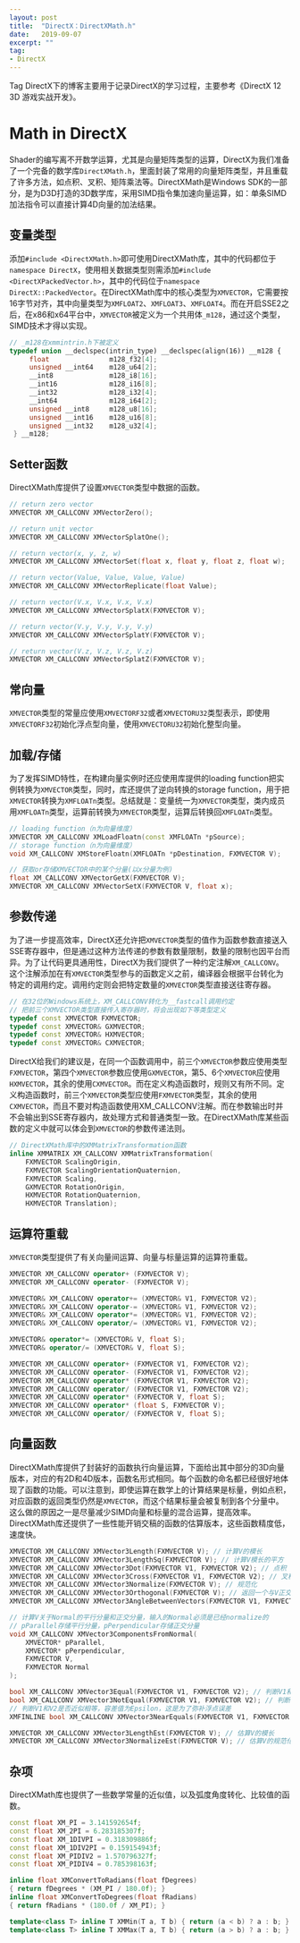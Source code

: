 ```yaml
---
layout: post
title:  "DirectX：DirectXMath.h"
date:   2019-09-07
excerpt: ""
tag:
- DirectX
---
```


Tag DirectX下的博客主要用于记录DirectX的学习过程，主要参考《DirectX 12 3D 游戏实战开发》。

# Math in DirectX

Shader的编写离不开数学运算，尤其是向量矩阵类型的运算，DirectX为我们准备了一个完备的数学库`DirectXMath.h`，里面封装了常用的向量矩阵类型，并且重载了许多方法，如点积、叉积、矩阵乘法等。DirectXMath是Windows SDK的一部分，是为D3D打造的3D数学库，采用SIMD指令集加速向量运算，如：单条SIMD加法指令可以直接计算4D向量的加法结果。

## 变量类型

添加`#include <DirectXMath.h>`即可使用DirectXMath库，其中的代码都位于`namespace DirectX`，使用相关数据类型则需添加`#include <DirectXPackedVector.h>`，其中的代码位于`namespace DirectX::PackedVector`。在DirectXMath库中的核心类型为`XMVECTOR`，它需要按16字节对齐，其中向量类型为`XMFLOAT2`、`XMFLOAT3`、`XMFLOAT4`。而在开启SSE2之后，在x86和x64平台中，`XMVECTOR`被定义为一个共用体`_m128`，通过这个类型，SIMD技术才得以实现。

```c++
// _m128在xmmintrin.h下被定义
typedef union __declspec(intrin_type) __declspec(align(16)) __m128 {
     float               m128_f32[4];
     unsigned __int64    m128_u64[2];
     __int8              m128_i8[16];
     __int16             m128_i16[8];
     __int32             m128_i32[4];
     __int64             m128_i64[2];
     unsigned __int8     m128_u8[16];
     unsigned __int16    m128_u16[8];
     unsigned __int32    m128_u32[4];
 } __m128;
```

## Setter函数

DirectXMath库提供了设置`XMVECTOR`类型中数据的函数。

```c++
// return zero vector
XMVECTOR XM_CALLCONV XMVectorZero();

// return unit vector
XMVECTOR XM_CALLCONV XMVectorSplatOne();

// return vector(x, y, z, w)
XMVECTOR XM_CALLCONV XMVectorSet(float x, float y, float z, float w);

// return vector(Value, Value, Value, Value)
XMVECTOR XM_CALLCONV XMVectorReplicate(float Value);

// return vector(V.x, V.x, V.x, V.x)
XMVECTOR XM_CALLCONV XMVectorSplatX(FXMVECTOR V);

// return vector(V.y, V.y, V.y, V.y)
XMVECTOR XM_CALLCONV XMVectorSplatY(FXMVECTOR V);

// return vector(V.z, V.z, V.z, V.z)
XMVECTOR XM_CALLCONV XMVectorSplatZ(FXMVECTOR V);
```

## 常向量

`XMVECTOR`类型的常量应使用`XMVECTORF32`或者`XMVECTORU32`类型表示，即使用`XMVECTORF32`初始化浮点型向量，使用`XMVECTORU32`初始化整型向量。

## 加载/存储

为了发挥SIMD特性，在构建向量实例时还应使用库提供的loading function把实例转换为`XMVECTOR`类型，同时，库还提供了逆向转换的storage function，用于把`XMVECTOR`转换为`XMFLOATn`类型。总结就是：变量统一为`XMVECTOR`类型，类内成员用`XMFLOATn`类型，运算前转换为`XMVECTOR`类型，运算后转换回`XMFLOATn`类型。

```c++
// loading function（n为向量维度）
XMVECTOR XM_CALLCONV XMLoadFloatn(const XMFLOATn *pSource);
// storage function（n为向量维度）
void XM_CALLCONV XMStoreFloatn(XMFLOATn *pDestination, FXMVECTOR V);

// 获取or存储XMVECTOR中的某个分量(以x分量为例)
float XM_CALLCONV XMVectorGetX(FXMVECTOR V);
XMVECTOR XM_CALLCONV XMVectorSetX(FXMVECTOR V, float x);
```

## 参数传递

为了进一步提高效率，DirectX还允许把`XMVECTOR`类型的值作为函数参数直接送入SSE寄存器中，但是通过这种方法传递的参数有数量限制，数量的限制也因平台而异。为了让代码更具通用性，DirectX为我们提供了一种约定注解`XM_CALLCONV`。这个注解添加在有`XMVECTOR`类型参与的函数定义之前，编译器会根据平台转化为特定的调用约定。调用约定则会把特定数量的`XMVECTOR`类型直接送往寄存器。

```c++
// 在32位的Windows系统上，XM_CALLCONV转化为__fastcall调用约定
// 把前三个XMVECTOR类型直接传入寄存器时，将会出现如下等类型定义
typedef const XMVECTOR FXMVECTOR;
typedef const XMVECTOR& GXMVECTOR;
typedef const XMVECTOR& HXMVECTOR;
typedef const XMVECTOR& CXMVECTOR;
```

DirectX给我们的建议是，在同一个函数调用中，前三个`XMVECTOR`参数应使用类型`FXMVECTOR`，第四个`XMVECTOR`参数应使用`GXMVECTOR`，第5、6个`XMVECTOR`应使用`HXMVECTOR`，其余的使用`CXMVECTOR`。而在定义构造函数时，规则又有所不同。定义构造函数时，前三个`XMVECTOR`类型应使用`FXMVECTOR`类型，其余的使用`CXMVECTOR`，而且不要对构造函数使用XM_CALLCONV注解。而在参数输出时并不会输出到SSE寄存器内，故处理方式和普通类型一致。在DirectXMath库某些函数的定义中就可以体会到`XMVECTOR`的参数传递法则。

```c++
// DirectXMath库中的XMMatrixTransformation函数
inline XMMATRIX XM_CALLCONV XMMatrixTransformation(
	FXMVECTOR ScalingOrigin,
	FXMVECTOR ScalingOrientationQuaternion,
	FXMVECTOR Scaling,
	GXMVECTOR RotationOrigin,
	HXMVECTOR RotationQuaternion,
	HXMVECTOR Translation);
```

## 运算符重载

`XMVECTOR`类型提供了有关向量间运算、向量与标量运算的运算符重载。

```c++
XMVECTOR XM_CALLCONV operator+ (FXMVECTOR V);
XMVECTOR XM_CALLCONV operator- (FXMVECTOR V);

XMVECTOR& XM_CALLCONV operator+= (XMVECTOR& V1, FXMVECTOR V2);
XMVECTOR& XM_CALLCONV operator-= (XMVECTOR& V1, FXMVECTOR V2);
XMVECTOR& XM_CALLCONV operator*= (XMVECTOR& V1, FXMVECTOR V2);
XMVECTOR& XM_CALLCONV operator/= (XMVECTOR& V1, FXMVECTOR V2);

XMVECTOR& operator*= (XMVECTOR& V, float S);
XMVECTOR& operator/= (XMVECTOR& V, float S);

XMVECTOR XM_CALLCONV operator+ (FXMVECTOR V1, FXMVECTOR V2);
XMVECTOR XM_CALLCONV operator- (FXMVECTOR V1, FXMVECTOR V2);
XMVECTOR XM_CALLCONV operator* (FXMVECTOR V1, FXMVECTOR V2);
XMVECTOR XM_CALLCONV operator/ (FXMVECTOR V1, FXMVECTOR V2);
XMVECTOR XM_CALLCONV operator* (FXMVECTOR V, float S);
XMVECTOR XM_CALLCONV operator* (float S, FXMVECTOR V);
XMVECTOR XM_CALLCONV operator/ (FXMVECTOR V, float S);
```

## 向量函数

DirectXMath库提供了封装好的函数执行向量运算，下面给出其中部分的3D向量版本，对应的有2D和4D版本，函数名形式相同。每个函数的命名都已经很好地体现了函数的功能。可以注意到，即使运算在数学上的计算结果是标量，例如点积，对应函数的返回类型仍然是`XMVECTOR`，而这个结果标量会被复制到各个分量中。这么做的原因之一是尽量减少SIMD向量和标量的混合运算，提高效率。DirectXMath库还提供了一些性能开销交稿的函数的估算版本，这些函数精度低，速度快。

```c++
XMVECTOR XM_CALLCONV XMVector3Length(FXMVECTOR V); // 计算V的模长
XMVECTOR XM_CALLCONV XMVector3LengthSq(FXMVECTOR V); // 计算V模长的平方
XMVECTOR XM_CALLCONV XMVector3Dot(FXMVECTOR V1, FXMVECTOR V2); // 点积
XMVECTOR XM_CALLCONV XMVector3Cross(FXMVECTOR V1, FXMVECTOR V2); // 叉积
XMVECTOR XM_CALLCONV XMVector3Normalize(FXMVECTOR V); // 规范化
XMVECTOR XM_CALLCONV XMVector3Orthogonal(FXMVECTOR V); // 返回一个与V正交的向量
XMVECTOR XM_CALLCONV XMVector3AngleBetweenVectors(FXMVECTOR V1, FXMVECTOR V2); // 计算向量间的夹角

// 计算V关于Normal的平行分量和正交分量，输入的Normal必须是已经normalize的
// pParallel存储平行分量，pPerpendicular存储正交分量
void XM_CALLCONV XMVector3ComponentsFromNormal(
	XMVECTOR* pParallel,
	XMVECTOR* pPerpendicular,
	FXMVECTOR V,
	FXMVECTOR Normal
);

bool XM_CALLCONV XMVector3Equal(FXMVECTOR V1, FXMVECTOR V2); // 判断V1和V2是否相同
bool XM_CALLCONV XMVector3NotEqual(FXMVECTOR V1, FXMVECTOR V2); // 判断V1和V2是否不同
// 判断V1和V2是否近似相等，容差值为Epsilon，这是为了弥补浮点误差
XMFINLINE bool XM_CALLCONV XMVector3NearEquals(FXMVECTOR V1, FXMVECTOR V2, FXMVECTOR Epsilon);

XMVECTOR XM_CALLCONV XMVector3LengthEst(FXMVECTOR V); // 估算V的模长
XMVECTOR XM_CALLCONV XMVector3NormalizeEst(FXMVECTOR V); // 估算V的规范化向量
```

## 杂项

DirectXMath库也提供了一些数学常量的近似值，以及弧度角度转化、比较值的函数。

```c++
const float XM_PI = 3.141592654f;
const float XM_2PI = 6.283185307f;
const float XM_1DIVPI = 0.318309886f;
const float XM_1DIV2PI = 0.159154943f;
const float XM_PIDIV2 = 1.570796327f;
const float XM_PIDIV4 = 0.785398163f;

inline float XMConvertToRadians(float fDegrees)
{ return fDegrees * (XM_PI / 180.0f); }
inline float XMConvertToDegrees(float fRadians)
{ return fRadians * (180.0f / XM_PI); }

template<class T> inline T XMMin(T a, T b) { return (a < b) ? a : b; }
template<class T> inline T XMMax(T a, T b) { return (a > b) ? a : b; }
```

